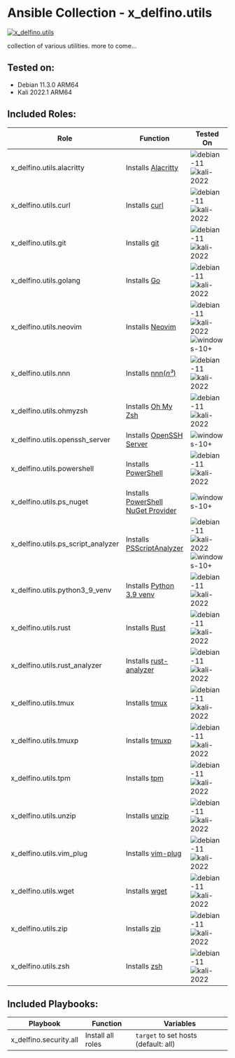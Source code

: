 [windows-10+]: https://img.shields.io/badge/Windows-10%2B-00A4EF?logo=windows&logoColor=white
[debian-11]: https://img.shields.io/badge/Debian-11.3-DD1155?logo=debian&logoColor=white
[kali-2022]: https://img.shields.io/badge/Kali-2022.1-367bf0?logo=kali-linux&logoColor=white
[ubuntu-20.04]: https://img.shields.io/badge/Ubuntu-20.04-E95420?logo=ubuntu&logoColor=white


# Ansible Collection - x\_delfino.utils

[![x\_delfino.utils](https://img.shields.io/badge/dynamic/json?color=blueviolet&label=galaxy&prefix=v&query=%24.latest_version.version&url=https%3A%2F%2Fgalaxy.ansible.com%2Fapi%2Fv2%2Fcollections%2Fx_delfino%2Futils%2F)](https://galaxy.ansible.com/x_delfino/utils)

collection of various utilities. more to come...

## Tested on:
- Debian 11.3.0 ARM64
- Kali 2022.1 ARM64

## Included Roles:

| Role | Function | Tested On |
|------|----------|-----------|
| x\_delfino.utils.alacritty| Installs [Alacritty](https://github.com/alacritty/alacritty) | ![debian-11] ![kali-2022] |
| x\_delfino.utils.curl| Installs [curl](https://curl.se/) | ![debian-11] ![kali-2022] |
| x\_delfino.utils.git| Installs [git](https://git-scm.com/) | ![debian-11] ![kali-2022] |
| x\_delfino.utils.golang| Installs [Go](https://go.dev/) | ![debian-11] ![kali-2022] |
| x\_delfino.utils.neovim| Installs [Neovim](https://neovim.io/) | ![debian-11] ![kali-2022] ![windows-10+]|
| x\_delfino.utils.nnn| Installs [nnn(_n³_)](https://github.com/jarun/nnn) | ![debian-11] ![kali-2022] |
| x\_delfino.utils.ohmyzsh| Installs [Oh My Zsh](https://github.com/ohmyzsh/ohmyzsh) | ![debian-11] ![kali-2022] |
| x\_delfino.utils.openssh\_server| Installs [OpenSSH Server](https://www.openssh.com/) | ![windows-10+] |
| x\_delfino.utils.powershell| Installs [PowerShell](https://github.com/PowerShell/PowerShell) | ![debian-11] ![kali-2022] |
| x\_delfino.utils.ps\_nuget| Installs [PowerShell NuGet Provider](https://docs.microsoft.com/en-us/nuget/reference/powershell-reference) | ![windows-10+] |
| x\_delfino.utils.ps\_script\_analyzer| Installs [PSScriptAnalyzer](https://github.com/PowerShell/PSScriptAnalyzer) | ![debian-11] ![kali-2022] ![windows-10+] |
| x\_delfino.utils.python3\_9\_venv| Installs [Python 3.9 venv](https://docs.python.org/3/library/venv.html) | ![debian-11] ![kali-2022] |
| x\_delfino.utils.rust| Installs [Rust](https://www.rust-lang.org/) | ![debian-11] ![kali-2022] |
| x\_delfino.utils.rust\_analyzer| Installs [rust-analyzer](https://github.com/rust-lang/rust-analyzer) | ![debian-11] ![kali-2022] |
| x\_delfino.utils.tmux| Installs [tmux](https://github.com/tmux/tmux/wiki) | ![debian-11] ![kali-2022] |
| x\_delfino.utils.tmuxp| Installs [tmuxp](https://github.com/tmux-python/tmuxp) | ![debian-11] ![kali-2022] |
| x\_delfino.utils.tpm| Installs [tpm](https://github.com/tmux-plugins/tpm) | ![debian-11] ![kali-2022] |
| x\_delfino.utils.unzip| Installs [unzip](https://linux.die.net/man/1/unzip) | ![debian-11] ![kali-2022] |
| x\_delfino.utils.vim\_plug| Installs [vim-plug](https://github.com/junegunn/vim-plug) | ![debian-11] ![kali-2022] |
| x\_delfino.utils.wget| Installs [wget](https://www.gnu.org/software/wget/) | ![debian-11] ![kali-2022] |
| x\_delfino.utils.zip| Installs [zip](https://linux.die.net/man/1/zip) | ![debian-11] ![kali-2022] |
| x\_delfino.utils.zsh| Installs [zsh](https://www.zsh.org/) | ![debian-11] ![kali-2022] |

## Included Playbooks:

| Playbook | Function | Variables |
| -------- | -------- | --------- |
| x\_delfino.security.all      | Install all roles | `target` to set hosts (default: all) |
